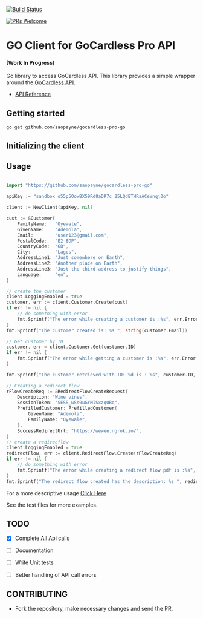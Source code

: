 [![Build Status](https://travis-ci.org/saopayne/gocardless-pro-go.svg?branch=master)](https://travis-ci.org/saopayne/gocardless-pro-go)

[![PRs Welcome](https://img.shields.io/badge/PRs-welcome-brightgreen.svg?style=flat-square)](http://makeapullrequest.com)

# GO Client for GoCardless Pro API

#### [__Work In Progress__]

Go library to access GoCardless API. This library provides a simple wrapper around the [GoCardless API](http://developer.gocardless.com/api-reference).

- [API Reference](https://developer.gocardless.com/api-reference/2015-07-06)


## Getting started

```
go get github.com/saopayne/gocardless-pro-go
```

## Initializing the client

## Usage

``` go

import "https://github.com/saopayne/gocardless-pro-go"

apiKey := "sandbox_o55p5OowBX59Rd8aDR7c_25LQdBTHRaACeVnqj0o"

client := NewClient(apiKey, nil)

cust := &Customer{
    FamilyName:   "Oyewale",
    GivenName:    "Ademola",
    Email:        "user123@gmail.com",
    PostalCode:   "E2 8DP",
    CountryCode:  "GB",
    City:         "Lagos",
    AddressLine1: "Just somewhere on Earth",
    AddressLine2: "Another place on Earth",
    AddressLine3: "Just the third address to justify things",
    Language:     "en",
}

// create the customer
client.LoggingEnabled = true
customer, err := client.Customer.Create(cust)
if err != nil {
    // do something with error
    fmt.Sprintf("The error while creating a customer is :%s", err.Error())
}
fmt.Sprintf("The customer created is: %s ", string(customer.Email))

// Get customer by ID
customer, err = client.Customer.Get(customer.ID)
if err != nil {
    fmt.Sprintf("The error while getting a customer is :%s", err.Error())
}

fmt.Sprintf("The customer retrieved with ID: %d is : %s", customer.ID, customer.Email)

// Creating a redirect flow
rFlowCreateReq := &RedirectFlowCreateRequest{
    Description: "Wine vines",
    SessionToken: "SESS_wSs0uGYMISxzqOBq",
    PrefilledCustomer: PrefilledCustomer{
        GivenName: "Ademola",
        FamilyName: "Oyewale",
    },
    SuccessRedirectUrl: "https://wewee.ngrok.io/",
}
// create a redirecflow
client.LoggingEnabled = true
redirectFlow, err := client.RedirectFlow.Create(rFlowCreateReq)
if err != nil {
    // do something with error
    fmt.Sprintf("The error while creating a redirect flow pdf is :%s", err.Error())
}
fmt.Sprintf("The redirect flow created has the description: %s ", redirectFlow.Description)

```

For a more descriptive usage [Click Here](https://github.com/saopayne/gocardless-pro-go/blob/master/Usage.md)

See the test files for more examples.

## TODO
- [x] Complete All Api calls
- [ ] Documentation
- [ ] Write Unit tests
- [ ] Better handling of API call errors


## CONTRIBUTING
- Fork the repository, make necessary changes and send the PR.
